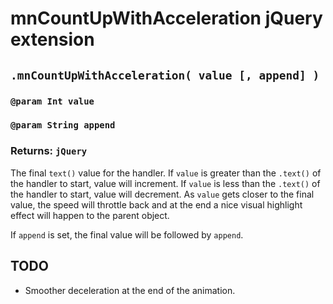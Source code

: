 # mnCountUpWithAcceleration jQuery extension

## `.mnCountUpWithAcceleration( value [, append] )`
### `@param Int value`
### `@param String append`
### Returns: `jQuery`
The final `text()` value for the handler.  If `value` is greater than the `.text()` of the handler to start, value will increment.  If `value` is less than the `.text()` of the handler to start, value will decrement.
As `value` gets closer to the final value, the speed will throttle back and at the end a nice visual highlight effect will happen to the parent object.

If `append` is set, the final value will be followed by `append`.

## TODO
- Smoother deceleration at the end of the animation.
